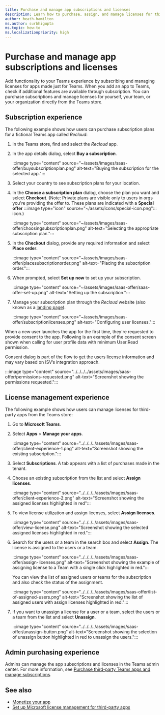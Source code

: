 ```yaml
---
title: Purchase and manage app subscriptions and licenses
description: Learn how to purchase, assign, and manage licenses for third-party apps in Teams. 
author: heath-hamilton
ms.author: surbhigupta
ms.topic: how-to
ms.localizationpriority: high
---
```


# Purchase and manage app subscriptions and licenses

Add functionality to your Teams experience by subscribing and managing licenses for apps made just for Teams. When you add an app to Teams, check if additional features are available through subscription. You can purchase subscriptions and manage licenses for yourself, your team, or your organization directly from the Teams store.

## Subscription experience

The following example shows how users can purchase subscription plans for a fictional Teams app called *Recloud*:

1. In the Teams store, find and select the *Recloud* app.

1. In the app details dialog, select **Buy a subscription**.

    :::image type="content" source="~/assets/images/saas-offer/buysubscriptionplan.png" alt-text="Buying the subscription for the selected app.":::

1. Select your country to see subscription plans for your location.

1. In the **Choose a subscription plan** dialog, choose the plan you want and select **Checkout**. (Note: Private plans are visible only to users in orgs you're providing the offer to. These plans are indicated with a **Special offer** :::image type="icon" source="~/assets/icons/special-icon.png"::: icon.)

    :::image type="content" source="~/assets/images/saas-offer/choosingsubscriptionplan.png" alt-text="Selecting the appropriate subscription plan.":::

1. In the **Checkout** dialog, provide any required information and select **Place order**.

    :::image type="content" source="~/assets/images/saas-offer/placesubscriptionorder.png" alt-text="Placing the subscription order.":::

1. When prompted, select **Set up now** to set up your subscription.

    :::image type="content" source="~/assets/images/saas-offer/saas-offer-set-up.png" alt-text="Setting up the subscription.":::

1. Manage your subscription plan through the *Recloud* website (also known as a [landing page](include-saas-offer.md#build-a-landing-page-for-subscription-management)).

    :::image type="content" source="~/assets/images/saas-offer/subscriptionlicenses.png" alt-text="Configuring user licenses.":::

When a new user launches the app for the first time, they're requested to provide consent to the app. Following is an example of the consent screen shown when calling for user profile data with minimum User.Read permission.

Consent dialog is part of the flow to get the users license information and may vary based on ISV’s integration approach.

:::image type="content" source="../../../../assets/images/saas-offer/permissions-requested.png" alt-text="Screenshot showing the permissions requested.":::

## License management experience

The following example shows how users can manage licenses for third-party apps from the Teams store:

1. Go to **Microsoft Teams**.

1. Select **Apps** > **Manage your apps**.

    :::image type="content" source="../../../../assets/images/saas-offer/client-experience-1.png" alt-text="Screenshot showing the existing subscription.":::

1. Select **Subscriptions**. A tab appears with a list of purchases made in the tenant.
1. Choose an existing subscription from the list and select **Assign licenses**.

    :::image type="content" source="../../../../assets/images/saas-offer/client-experience-2.png" alt-text="Screenshot showing the assigned licenses highlighted in red":::

1. To view license utilization and assign licenses, select **Assign licenses**.

    :::image type="content" source="../../../../assets/images/saas-offer/view-license.png" alt-text="Screenshot showing the selected assigned licenses highlighted in red.":::

1. Search for the users or a team in the search box and select **Assign**. The license is assigned to the users or a team.

    :::image type="content" source="../../../../assets/images/saas-offer/assign-licenses.png" alt-text="Screenshot showing the example of assigning license to a Team with a single click highlighted in red.":::

    You can view the list of assigned users or teams for the subscription and also check the status of the assignment.

    :::image type="content" source="../../../../assets/images/saas-offer/list-of-assigned-users.png" alt-text="Screenshot showing the list of assigned users with assign licenses highlighted in red.":::

1. If you want to unassign a license for a user or a team, select the users or a team from the list and select **Unassign**.

    :::image type="content" source="../../../../assets/images/saas-offer/unassign-button.png" alt-text="Screenshot showing the selection of unassign button highlighted in red to unassign the users.":::

## Admin purchasing experience

Admins can manage the app subscriptions and licenses in the Teams admin center. For more information, see [Purchase third-party Teams apps and manage subscriptions](/microsoftteams/purchase-third-party-apps).

## See also

* [Monetize your app](monetize-overview.md)
* [Set up Microsoft license management for third-party apps](manage-third-party-apps-license.md)
